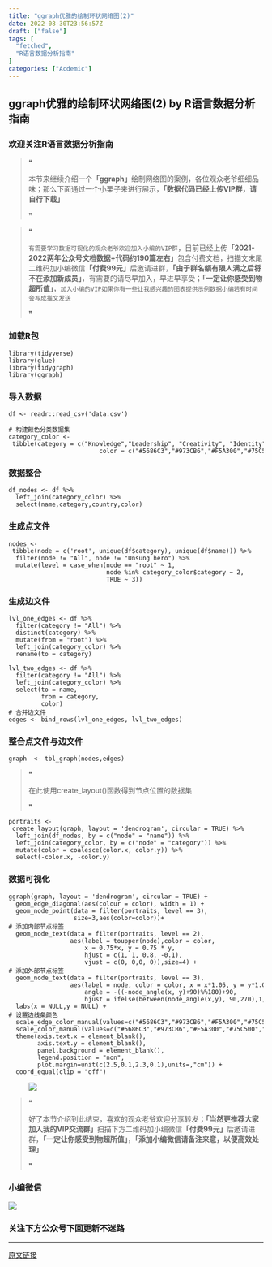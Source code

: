 ```yaml
---
title: "ggraph优雅的绘制环状网络图(2)"
date: 2022-08-30T23:56:57Z
draft: ["false"]
tags: [
  "fetched",
  "R语言数据分析指南"
]
categories: ["Acdemic"]
---
```

ggraph优雅的绘制环状网络图(2) by R语言数据分析指南
------
<div><section data-tool="mdnice编辑器" data-website="https://www.mdnice.com"><h3 data-tool="mdnice编辑器"><span><span></span>欢迎关注R语言数据分析指南</span><span></span></h3><blockquote data-tool="mdnice编辑器"><span>❝</span><p>本节来继续介绍一个<strong>「ggraph」</strong>绘制网络图的案例，各位观众老爷细细品味；那么下面通过一个小栗子来进行展示，<strong>「数据代码已经上传VIP群，请自行下载」</strong></p><span>❞</span></blockquote><blockquote data-tool="mdnice编辑器"><span>❝</span><p><code>有需要学习数据可视化的观众老爷欢迎加入小编的VIP群</code>，目前已经上传<strong>「2021-2022两年公众号文档数据+代码约190篇左右」</strong>包含付费文档，扫描文末尾二维码加小编微信<strong>「付费99元」</strong>后邀请进群，<strong>「由于群名额有限人满之后将不在添加新成员」</strong>，有需要的请尽早加入，早进早享受；<strong>「一定让你感受到物超所值」</strong>，<code>加入小编的VIP如果你有一些让我感兴趣的图表提供示例数据小编若有时间会写成推文发送</code></p><span>❞</span></blockquote><h3 data-tool="mdnice编辑器"><span></span><span><span></span>加载R包</span><span></span></h3><pre data-tool="mdnice编辑器"><span></span><code>library(tidyverse)<br>library(glue)<br>library(tidygraph)<br>library(ggraph)<br></code></pre><h3 data-tool="mdnice编辑器"><span></span><span><span></span>导入数据</span><span></span></h3><pre data-tool="mdnice编辑器"><span></span><code>df &lt;- readr::read_csv(<span>'data.csv'</span>)<br><br><span># 构建颜色分类数据集</span><br>category_color &lt;- tibble(category = c(<span>"Knowledge"</span>,<span>"Leadership"</span>, <span>"Creativity"</span>, <span>"Identity"</span>),<br>                         color = c(<span>"#5686C3"</span>,<span>"#973CB6"</span>,<span>"#F5A300"</span>,<span>"#75C500"</span>)) <br></code></pre><h3 data-tool="mdnice编辑器"><span></span><span><span></span>数据整合</span><span></span></h3><pre data-tool="mdnice编辑器"><span></span><code>df_nodes &lt;- df %&gt;% <br>  left_join(category_color) %&gt;% <br>  select(name,category,country,color)<br></code></pre><h3 data-tool="mdnice编辑器"><span></span><span><span></span>生成点文件</span><span></span></h3><pre data-tool="mdnice编辑器"><span></span><code>nodes &lt;- tibble(node = c(<span>'root'</span>, unique(df<span>$category</span>), unique(df<span>$name</span>))) %&gt;% <br>  filter(node != <span>"All"</span>, node != <span>"Unsung hero"</span>) %&gt;% <br>  mutate(level = case_when(node == <span>"root"</span> ~ 1,<br>                           node %<span>in</span>% category_color<span>$category</span> ~ 2,<br>                           TRUE ~ 3))<br></code></pre><h3 data-tool="mdnice编辑器"><span></span><span><span></span>生成边文件</span><span></span></h3><pre data-tool="mdnice编辑器"><span></span><code>lvl_one_edges &lt;- df %&gt;% <br>  filter(category != <span>"All"</span>) %&gt;% <br>  distinct(category) %&gt;% <br>  mutate(from = <span>"root"</span>) %&gt;% <br>  left_join(category_color) %&gt;% <br>  rename(to = category)<br><br>lvl_two_edges &lt;- df %&gt;% <br>  filter(category != <span>"All"</span>) %&gt;% <br>  left_join(category_color) %&gt;% <br>  select(to = name,<br>         from = category, <br>         color)<br><span># 合并边文件</span><br>edges &lt;- bind_rows(lvl_one_edges, lvl_two_edges)<br></code></pre><h3 data-tool="mdnice编辑器"><span></span><span><span></span>整合点文件与边文件</span><span></span></h3><pre data-tool="mdnice编辑器"><span></span><code>graph  &lt;- tbl_graph(nodes,edges) <br></code></pre><blockquote data-tool="mdnice编辑器"><span>❝</span><p>在此使用create_layout()函数得到节点位置的数据集</p><span>❞</span></blockquote><pre data-tool="mdnice编辑器"><span></span><code>portraits &lt;- create_layout(graph, layout = <span>'dendrogram'</span>, circular = TRUE) %&gt;% <br>  left_join(df_nodes, by = c(<span>"node"</span> = <span>"name"</span>)) %&gt;% <br>  left_join(category_color, by = c(<span>"node"</span> = <span>"category"</span>)) %&gt;% <br>  mutate(color = coalesce(color.x, color.y)) %&gt;% <br>  select(-color.x, -color.y)<br></code></pre><h3 data-tool="mdnice编辑器"><span></span><span><span></span>数据可视化</span><span></span></h3><pre data-tool="mdnice编辑器"><span></span><code>ggraph(graph, layout = <span>'dendrogram'</span>, circular = TRUE) + <br>  geom_edge_diagonal(aes(colour = color), width = 1) +<br>  geom_node_point(data = filter(portraits, level == 3),<br>                  size=3,aes(color=color))+<br><span># 添加内部节点标签                  </span><br>  geom_node_text(data = filter(portraits, level == 2),<br>                 aes(label = toupper(node),color = color,<br>                     x = 0.75*x, y = 0.75 * y,<br>                     hjust = c(1, 1, 0.8, -0.1),<br>                     vjust = c(0, 0,0, 0)),size=4) +<br><span># 添加外部节点标签                     </span><br>  geom_node_text(data = filter(portraits, level == 3),<br>                 aes(label = node, color = color, x = x*1.05, y = y*1.05,<br>                     angle = -((-node_angle(x, y)+90)%%180)+90,<br>                     hjust = ifelse(between(node_angle(x,y), 90,270),1,0)),size = 3) +<br>  labs(x = NULL,y = NULL) +<br><span># 设置边线条颜色</span><br>  scale_edge_color_manual(values=c(<span>"#5686C3"</span>,<span>"#973CB6"</span>,<span>"#F5A300"</span>,<span>"#75C500"</span>,<span>"#D9D9D9"</span>))+<br>  scale_color_manual(values=c(<span>"#5686C3"</span>,<span>"#973CB6"</span>,<span>"#F5A300"</span>,<span>"#75C500"</span>,<span>"#D9D9D9"</span>)) +<br>  theme(axis.text.x = element_blank(),<br>        axis.text.y = element_blank(),<br>        panel.background = element_blank(),<br>        legend.position = <span>"non"</span>,<br>        plot.margin=unit(c(2.5,0.1,2.3,0.1),units=,<span>"cm"</span>)) +<br>  coord_equal(clip = <span>"off"</span>) <br></code></pre><figure data-tool="mdnice编辑器"><img data-ratio="0.9106566200215285" data-src="https://mmbiz.qpic.cn/mmbiz_png/EibnicgwScTAYzobyibPnVlZTYbBdV9iaCibfMZjtlRnoqLMWKZBF3iaMRRslKbmySia8S4JxJEqajtiaibMcvYOokxdWfA/640?wx_fmt=png" data-type="png" data-w="929" src="https://mmbiz.qpic.cn/mmbiz_png/EibnicgwScTAYzobyibPnVlZTYbBdV9iaCibfMZjtlRnoqLMWKZBF3iaMRRslKbmySia8S4JxJEqajtiaibMcvYOokxdWfA/640?wx_fmt=png"></figure><blockquote data-tool="mdnice编辑器"><span>❝</span><p>好了本节介绍到此结束，喜欢的观众老爷欢迎分享转发；<strong>「当然更推荐大家加入我的VIP交流群」</strong>扫描下方二维码加小编微信<strong>「付费99元」</strong>后邀请进群，<strong>「一定让你感受到物超所值」</strong>，<strong>「添加小编微信请备注来意，以便高效处理」</strong></p><span>❞</span></blockquote><h3 data-tool="mdnice编辑器"><span></span><span><span></span>小编微信</span><span></span></h3><p><img data-galleryid="" data-ratio="1" data-s="300,640" data-src="https://mmbiz.qpic.cn/mmbiz_jpg/EibnicgwScTAaNu6sU2UCYkxFq9ibq75wuaO0lqFoYz1icUo4jh3N2icAWECmibgPvqyReur0FCp7JNKO0icnRAsbO9ug/640?wx_fmt=jpeg" data-type="jpeg" data-w="430" src="https://mmbiz.qpic.cn/mmbiz_jpg/EibnicgwScTAaNu6sU2UCYkxFq9ibq75wuaO0lqFoYz1icUo4jh3N2icAWECmibgPvqyReur0FCp7JNKO0icnRAsbO9ug/640?wx_fmt=jpeg"></p><h3 data-tool="mdnice编辑器"><span></span><span><span></span>关注下方公众号下回更新不迷路</span><span></span></h3><section><mp-common-profile data-pluginname="mpprofile" data-id="Mzg3MzQzNTYzMw==" data-headimg="http://mmbiz.qpic.cn/mmbiz_png/EibnicgwScTAZF0rpeZII9Ltl26VbVagriczTria1fib3XgjwwHEHFjPzkmGpqWDVVHBSzhENictUM2iavAKiaM5lc9USw/0?wx_fmt=png" data-nickname="R语言数据分析指南" data-alias="YanJANtwo" data-signature="R语言重症爱好者，喜欢绘制各种精美的图表，喜欢的小伙伴可以关注我，跟我一起学习" data-from="0" data-is_biz_ban="0"></mp-common-profile></section></section></div>  
<hr>
<a href="https://mp.weixin.qq.com/s/zg-6mflEAzw0xtwFWpO4sA",target="_blank" rel="noopener noreferrer">原文链接</a>
